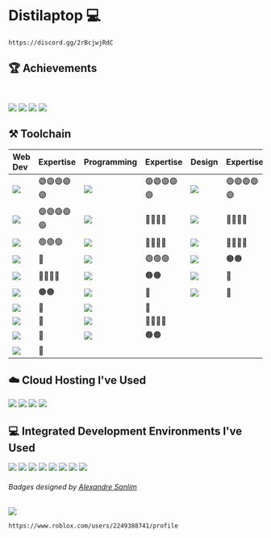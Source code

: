 # Distilaptop 💻

```
https://discord.gg/2rBcjwjRdC
```
## 🏆 Achievements
<br />

![](https://github-readme-stats.vercel.app/api?username=D1STIL&show_icons=true&theme=github)
![](https://github-profile-summary-cards.vercel.app/api/cards/productive-time?username=D1STIL&theme=github)
![](https://github-profile-summary-cards.vercel.app/api/cards/profile-details?username=D1STIL&theme=github)
![](https://github-profile-trophy.vercel.app/?username=D1STIL)
<br />

## ⚒️ Toolchain
|Web Dev|Expertise|Programming|Expertise|Design|Expertise|
|:---|:---|:---|:---|:---|:---|
|<a href="#"><img src="https://img.shields.io/badge/HTML5-E34F26?style=for-the-badge&logo=html5&logoColor=white" /></a> |🟣🟣🟣🟣🟣|<a href="#"><img src="https://img.shields.io/badge/Python-3776AB?style=for-the-badge&logo=python&logoColor=white" /></a> |🟣🟣🟣🟣🟣|<a href="#"><img src="https://img.shields.io/badge/Canva-%2300C4CC.svg?&style=for-the-badge&logo=Canva&logoColor=white" /></a>|🟣🟣🟣🟣🟣|
|<a href="#"><img src="https://img.shields.io/badge/JavaScript-F7DF1E?style=for-the-badge&logo=javascript&logoColor=black" /></a>|🟣🟣🟣🟣🟣|<a href="#"><img src="https://img.shields.io/badge/Java-ED8B00?style=for-the-badge&logo=java&logoColor=white" /></a> |🔵🔵🔵🔵|<a href="#"><img src="https://img.shields.io/badge/Adobe%20Photoshop-31A8FF?style=for-the-badge&logo=Adobe%20Photoshop&logoColor=black" /></a>|🔵🔵🔵🔵|
|<a href="#"><img src="https://img.shields.io/badge/CSS3-1572B6?style=for-the-badge&logo=css3&logoColor=white" /></a> |🟢🟢🟢|<a href="#"><img src="https://img.shields.io/badge/C-00599C?style=for-the-badge&logo=c&logoColor=white" /></a>|🔵🔵🔵🔵|<a href="#"><img src="https://img.shields.io/badge/gimp-5C5543?style=for-the-badge&logo=gimp&logoColor=white" /></a>|🔵🔵🔵🔵|
|<a href="#"><img src="https://img.shields.io/badge/Flask-000000?style=for-the-badge&logo=flask&logoColor=white" /></a>|🐣|<a href="#"><img src="https://img.shields.io/badge/C%23-239120?style=for-the-badge&logo=c-sharp&logoColor=white" /></a>|🟢🟢🟢|<a href="#"><img src="https://img.shields.io/badge/Inkscape-000000?style=for-the-badge&logo=Inkscape&logoColor=white" /></a>|🟠🟠|
|<a href="#"><img src="https://img.shields.io/badge/MongoDB-4EA94B?style=for-the-badge&logo=mongodb&logoColor=white" /></a>|🔵🔵🔵🔵|<a href="#"><img src="https://img.shields.io/badge/R-276DC3?style=for-the-badge&logo=r&logoColor=white" /></a> |🟠🟠|<a href="#"><img src="https://img.shields.io/badge/Unity-100000?style=for-the-badge&logo=unity&logoColor=white" /></a>|🐣|
|![](https://img.shields.io/badge/Jekyll-CC0000?style=for-the-badge&logo=Jekyll&logoColor=white)|🟠🟠|<a href="#"><img src="https://img.shields.io/badge/Rust-000000?style=for-the-badge&logo=rust&logoColor=white" /></a>|🐣|<a href="#"><img src="https://img.shields.io/badge/blender-%23F5792A.svg?style=for-the-badge&logo=blender&logoColor=white" /></a>|🐣|
|<a href="#"><img src="https://img.shields.io/badge/firebase-ffca28?style=for-the-badge&logo=firebase&logoColor=black" /></a>|🐣|<a href="#"><img src="https://img.shields.io/badge/Go-00ADD8?style=for-the-badge&logo=go&logoColor=white" /></a>|🐣|
|![](https://img.shields.io/badge/React-20232A?style=for-the-badge&logo=react&logoColor=61DAFB)|🐣|![](https://img.shields.io/badge/Node.js-339933?style=for-the-badge&logo=nodedotjs&logoColor=white)|🔵🔵🔵🔵|||
|![](https://img.shields.io/badge/Socket.io-010101?&style=for-the-badge&logo=Socket.io&logoColor=white)|🐣|![](https://img.shields.io/badge/Electron-2B2E3A?style=for-the-badge&logo=electron&logoColor=9FEAF9)|🟠🟠|||
|![](https://img.shields.io/badge/Vue.js-35495E?style=for-the-badge&logo=vuedotjs&logoColor=4FC08D)|🐣|||
## ☁️ Cloud Hosting I've Used
<a href="#"><img src="https://img.shields.io/badge/Netlify-00C7B7?style=for-the-badge&logo=netlify&logoColor=white" /></a>
<a href="#"><img src="https://img.shields.io/badge/replit-667881?style=for-the-badge&logo=replit&logoColor=white" /></a>
<a href="#"><img src="https://img.shields.io/badge/Glitch-2800ff?style=for-the-badge&logo=glitch&logoColor=white" /></a>
<a href="#"><img src="https://img.shields.io/badge/Google_Cloud-4285F4?style=for-the-badge&logo=google-cloud&logoColor=white" /></a>
<br />

## 💻 Integrated Development Environments I've Used
<a href="#"><img src="https://img.shields.io/badge/Atom-66595C?style=for-the-badge&logo=Atom&logoColor=white" /></a>
<a href="#"><img src="https://img.shields.io/badge/Visual_Studio-5C2D91?style=for-the-badge&logo=visual%20studio&logoColor=white" /></a>
<a href="#"><img src="https://img.shields.io/badge/Visual_Studio_Code-0078D4?style=for-the-badge&logo=visual%20studio%20code&logoColor=white" /></a>
<a href="#"><img src="https://img.shields.io/badge/Eclipse-2C2255?style=for-the-badge&logo=eclipse&logoColor=whitee" /></a>
<a href="#"><img src="https://img.shields.io/badge/pycharm-143?style=for-the-badge&logo=pycharm&logoColor=black&color=black&labelColor=green" /></a>
<a href="#"><img src="https://img.shields.io/badge/IntelliJIDEA-000000.svg?style=for-the-badge&logo=intellij-idea&logoColor=white" /></a>
<a href="#"><img src="https://img.shields.io/badge/Android_Studio-3DDC84?style=for-the-badge&logo=android-studio&logoColor=white" /></a>
<a href="#"><img src="https://img.shields.io/badge/RStudio-75AADB?style=for-the-badge&logo=RStudio&logoColor=white" /></a>
<br />



###### Badges designed by [Alexandre Sanlim](https://github.com/alexandresanlim/Badges4-README.md-Profile)

<!-- WOW, YOU'RE ACTUALLY READING THE SOURCE! NO PROBLEM, WE ALL LEARN FROM EXAMPLES ANYWAY. 😄 -->
![](https://komarev.com/ghpvc/?username=D1STIL)
```
https://www.roblox.com/users/2249388741/profile
```
